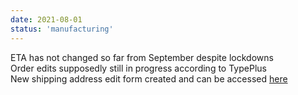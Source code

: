 ```yaml
---
date: 2021-08-01
status: 'manufacturing'
---
```

ETA has not changed so far from September despite lockdowns  
Order edits supposedly still in progress according to TypePlus  
New shipping address edit form created and can be accessed [here](https://forms.gle/AKhy2U8uUx5jK5ju5)